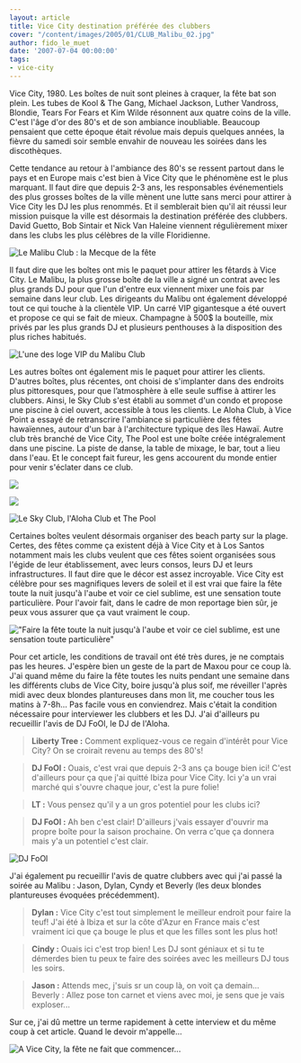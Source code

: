 ```yaml
---
layout: article
title: Vice City destination préférée des clubbers
cover: "/content/images/2005/01/CLUB_Malibu_02.jpg"
author: fido_le_muet
date: '2007-07-04 00:00:00'
tags:
- vice-city
---
```


Vice City, 1980. Les boîtes de nuit sont pleines à craquer, la fête bat son plein. Les tubes de Kool & The Gang, Michael Jackson, Luther Vandross, Blondie, Tears For Fears et Kim Wilde résonnent aux quatre coins de la ville. C'est l'âge d'or des 80's et de son ambiance inoubliable. Beaucoup pensaient que cette époque était révolue mais depuis quelques années, la fièvre du samedi soir semble envahir de nouveau les soirées dans les discothèques.

Cette tendance au retour à l'ambiance des 80's se ressent partout dans le pays et en Europe mais c'est bien à Vice City que le phénomène est le plus marquant. Il faut dire que depuis 2-3 ans, les responsables événementiels des plus grosses boîtes de la ville mènent une lutte sans merci pour attirer à Vice City les DJ les plus renommés. Et il semblerait bien qu'il ait réussi leur mission puisque la ville est désormais la destination préférée des clubbers. David Guetto, Bob Sintair et Nick Van Haleine viennent régulièrement mixer dans les clubs les plus célèbres de la ville Floridienne.

![Le Malibu Club : la Mecque de la fête](  /content/images/2005/01/CLUB_Malibu_01.jpg)

Il faut dire que les boîtes ont mis le paquet pour attirer les fêtards à Vice City. Le Malibu, la plus grosse boîte de la ville a signé un contrat avec les plus grands DJ pour que l'un d'entre eux viennent mixer une fois par semaine dans leur club. Les dirigeants du Malibu ont également développé tout ce qui touche à la clientèle VIP. Un carré VIP gigantesque a été ouvert et propose ce qui se fait de mieux. Champagne à 500$ la bouteille, mix privés par les plus grands DJ et plusieurs penthouses à la disposition des plus riches habitués.

![L'une des loge VIP du Malibu Club](  /content/images/2005/01/CLUB_Malibu_Penthouse.jpg)

Les autres boîtes ont également mis le paquet pour attirer les clients. D'autres boîtes, plus récentes, ont choisi de s'implanter dans des endroits plus pittoresques, pour que l’atmosphère à elle seule suffise à attirer les clubbers. Ainsi, le Sky Club s'est établi au sommet d'un condo et propose une piscine à ciel ouvert, accessible à tous les clients. Le Aloha Club, à Vice Point a essayé de retranscrire l'ambiance si particulière des fêtes hawaïennes, autour d'un bar à l'architecture typique des îles Hawaï. Autre club très branché de Vice City, The Pool est une boîte créée intégralement dans une piscine. La piste de danse, la table de mixage, le bar, tout a lieu dans l'eau. Et le concept fait fureur, les gens accourent du monde entier pour venir s'éclater dans ce club.

![](  /content/images/2005/01/CLUB_Terrasse.jpg)

![](  /content/images/2005/01/CLUB_Open_Bar.jpg)

![Le Sky Club, l'Aloha Club et The Pool](  /content/images/2005/01/CLUB_Pool_Bar.jpg)

Certaines boîtes veulent désormais organiser des beach party sur la plage. Certes, des fêtes comme ça existent déjà à Vice City et à Los Santos notamment mais les clubs veulent que ces fêtes soient organisées sous l'égide de leur établissement, avec leurs consos, leurs DJ et leurs infrastructures. Il faut dire que le décor est assez incroyable. Vice City est célèbre pour ses magnifiques levers de soleil et il est vrai que faire la fête toute la nuit jusqu'à l'aube et voir ce ciel sublime, est une sensation toute particulière. Pour l'avoir fait, dans le cadre de mon reportage bien sûr, je peux vous assurer que ça vaut vraiment le coup.

!["Faire la fête toute la nuit jusqu'à l'aube et voir ce ciel sublime, est une sensation toute particulière"](  /content/images/2005/01/CLUB_Sun.jpg)

Pour cet article, les conditions de travail ont été très dures, je ne comptais pas les heures. J'espère bien un geste de la part de Maxou pour ce coup là. J'ai quand même du faire la fête toutes les nuits pendant une semaine dans les différents clubs de Vice City, boire jusqu'à plus soif, me réveiller l'après midi avec deux blondes plantureuses dans mon lit, me coucher tous les matins à 7-8h... Pas facile vous en conviendrez. Mais c'était la condition nécessaire pour interviewer les clubbers et les DJ. J'ai d'ailleurs pu recueillir l'avis de DJ FoOl, le DJ de l'Aloha.

> **Liberty Tree :** Comment expliquez-vous ce regain d'intérêt pour Vice City? On se croirait revenu au temps des 80's!

> **DJ FoOl :** Ouais, c'est vrai que depuis 2-3 ans ça bouge bien ici! C'est d'ailleurs pour ça que j'ai quitté Ibiza pour Vice City. Ici y'a un vrai marché qui s'ouvre chaque jour, c'est la pure folie!

> **LT :** Vous pensez qu'il y a un gros potentiel pour les clubs ici?

> **DJ FoOl :** Ah ben c'est clair! D'ailleurs j'vais essayer d'ouvrir ma propre boîte pour la saison prochaine. On verra c'que ça donnera mais y'a un potentiel c'est clair.

![DJ FoOl](  /content/images/2005/01/CLUB_DJ.jpg)

J'ai également pu recueillir l'avis de quatre clubbers avec qui j'ai passé la soirée au Malibu : Jason, Dylan, Cyndy et Beverly (les deux blondes plantureuses évoquées précédemment).

> **Dylan :** Vice City c'est tout simplement le meilleur endroit pour faire la teuf! J'ai été à Ibiza et sur la côte d'Azur en France mais c'est vraiment ici que ça bouge le plus et que les filles sont les plus hot!

> **Cindy :** Ouais ici c'est trop bien! Les DJ sont géniaux et si tu te démerdes bien tu peux te faire des soirées avec les meilleurs DJ tous les soirs.

> **Jason :** Attends mec, j'suis sr un coup là, on voit ça demain...  
> Beverly : Allez pose ton carnet et viens avec moi, je sens que je vais exploser...

Sur ce, j'ai dû mettre un terme rapidement à cette interview et du même coup à cet article. Quand le devoir m'appelle...

![A Vice City, la fête ne fait que commencer...](  /content/images/2005/01/CLUB_Malibu_02.jpg)

<!--kg-card-end: markdown-->
